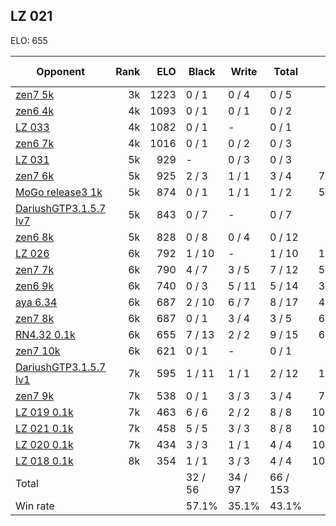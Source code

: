 ## LZ 021 ##

ELO: 655

Opponent | Rank | ELO | Black | Write | Total | Win rate
---------|-----:|----:|-------|-------|-------|-------:
[zen7 5k](zen7%205k.md) | 3k | 1223 | 0 / 1 | 0 / 4 | 0 / 5 | 0.0%
[zen6 4k](zen6%204k.md) | 4k | 1093 | 0 / 1 | 0 / 1 | 0 / 2 | 0.0%
[LZ 033](LZ%20033.md) | 4k | 1082 | 0 / 1 | - | 0 / 1 | 0.0%
[zen6 7k](zen6%207k.md) | 4k | 1016 | 0 / 1 | 0 / 2 | 0 / 3 | 0.0%
[LZ 031](LZ%20031.md) | 5k | 929 | - | 0 / 3 | 0 / 3 | 0.0%
[zen7 6k](zen7%206k.md) | 5k | 925 | 2 / 3 | 1 / 1 | 3 / 4 | 75.0%
[MoGo release3 1k](MoGo%20release3%201k.md) | 5k | 874 | 0 / 1 | 1 / 1 | 1 / 2 | 50.0%
[DariushGTP3.1.5.7 lv7](DariushGTP3.1.5.7%20lv7.md) | 5k | 843 | 0 / 7 | - | 0 / 7 | 0.0%
[zen6 8k](zen6%208k.md) | 5k | 828 | 0 / 8 | 0 / 4 | 0 / 12 | 0.0%
[LZ 026](LZ%20026.md) | 6k | 792 | 1 / 10 | - | 1 / 10 | 10.0%
[zen7 7k](zen7%207k.md) | 6k | 790 | 4 / 7 | 3 / 5 | 7 / 12 | 58.3%
[zen6 9k](zen6%209k.md) | 6k | 740 | 0 / 3 | 5 / 11 | 5 / 14 | 35.7%
[aya 6.34](aya%206.34.md) | 6k | 687 | 2 / 10 | 6 / 7 | 8 / 17 | 47.1%
[zen7 8k](zen7%208k.md) | 6k | 687 | 0 / 1 | 3 / 4 | 3 / 5 | 60.0%
[RN4.32 0.1k](RN4.32%200.1k.md) | 6k | 655 | 7 / 13 | 2 / 2 | 9 / 15 | 60.0%
[zen7 10k](zen7%2010k.md) | 6k | 621 | 0 / 1 | - | 0 / 1 | 0.0%
[DariushGTP3.1.5.7 lv1](DariushGTP3.1.5.7%20lv1.md) | 7k | 595 | 1 / 11 | 1 / 1 | 2 / 12 | 16.7%
[zen7 9k](zen7%209k.md) | 7k | 538 | 0 / 1 | 3 / 3 | 3 / 4 | 75.0%
[LZ 019 0.1k](LZ%20019%200.1k.md) | 7k | 463 | 6 / 6 | 2 / 2 | 8 / 8 | 100.0%
[LZ 021 0.1k](LZ%20021%200.1k.md) | 7k | 458 | 5 / 5 | 3 / 3 | 8 / 8 | 100.0%
[LZ 020 0.1k](LZ%20020%200.1k.md) | 7k | 434 | 3 / 3 | 1 / 1 | 4 / 4 | 100.0%
[LZ 018 0.1k](LZ%20018%200.1k.md) | 8k | 354 | 1 / 1 | 3 / 3 | 4 / 4 | 100.0%
Total | | | 32 / 56 | 34 / 97 | 66 / 153 | 
Win rate| | | 57.1% | 35.1% | 43.1% | 
